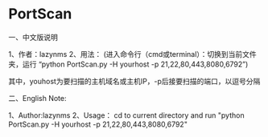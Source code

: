 # PortScan
一、中文版说明

1、作者：lazynms
2、用法：
(进入命令行（cmd或terminal）：切换到当前文件夹，运行 “python PortScan.py -H yourhost -p 21,22,80,443,8080,6792”)

其中，youhost为要扫描的主机域名或主机IP，-p后接要扫描的端口，以逗号分隔

二、English Note:

1、Author:lazynms
2、Usage：
cd to current directory and run "python PortScan.py -H yourhost -p 21,22,80,443,8080,6792" 

